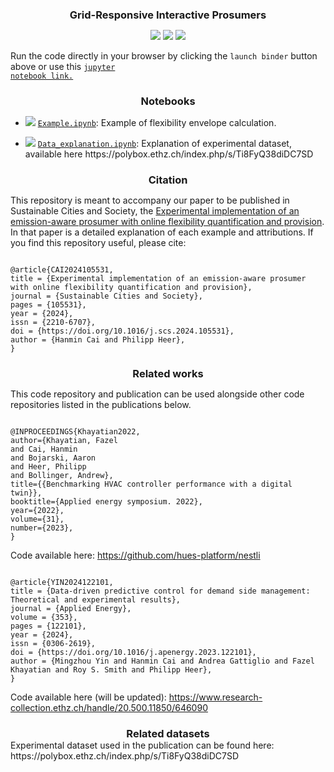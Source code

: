 <h3 align="center" style="margin-bottom:0px; border-bottom:0px; padding-bottom:0px">Grid-Responsive Interactive Prosumers</h3>

<p align="center">
    <a style="text-decoration:none !important;" href="https://doi.org/10.1016/j.scs.2024.105531" alt="arXiv"><img src="https://img.shields.io/badge/paper-SCS-blue" /></a>
    <a style="text-decoration:none !important;" href="https://www.empa.ch/web/caha" alt="website"><img src="https://img.shields.io/badge/website-Empa-red" /></a>
    <a style="text-decoration:none !important;" href="https://opensource.org/licenses/MIT" alt="License"><img src="https://img.shields.io/badge/license-MIT-blue.svg" /></a>
</p>

Run the code directly in your browser by clicking the `launch binder` button above or use this <a href="https://mybinder.org/v2/gh/hacai44/GRIP/main?labpath=Example.ipynb"><code>jupyter notebook link.</code></a>

<h3 align="center" style="margin-bottom:0px; border-bottom:0px; padding-bottom:0px">Notebooks</h3>
<ul>
    <li><a style="text-decoration:none !important;" href="https://mybinder.org/v2/gh/hacai44/GRIP/main?labpath=Example.ipynb" alt="License"><img src="https://mybinder.org/badge_logo.svg" /></a>
<a href="https://github.com/hacai44/GRIP/blob/main/Example.ipynb"><code>Example.ipynb</code></a>: Example of flexibility envelope calculation.</li>
</ul>
<ul>
    <li><a style="text-decoration:none !important;" href="https://mybinder.org/v2/gh/hacai44/GRIP/main?labpath=Data_explanation.ipynb" alt="License"><img src="https://mybinder.org/badge_logo.svg" /></a>
<a href="https://github.com/hacai44/GRIP/blob/main/Data_explanation.ipynb"><code>Data_explanation.ipynb</code></a>: Explanation of experimental dataset, available here https://polybox.ethz.ch/index.php/s/Ti8FyQ38diDC7SD</li>
</ul>


<h3 align="center" style="margin-bottom:0px; border-bottom:0px; padding-bottom:0px">Citation</h3>
<p>
This repository is meant to accompany our paper to be published in Sustainable Cities and Society, the <a href="https://doi.org/10.1016/j.scs.2024.105531">Experimental implementation of an emission-aware prosumer with online flexibility quantification and provision</a>.
In that paper is a detailed explanation of each example and attributions.
If you find this repository useful, please cite:
</p>
<pre><code>
@article{CAI2024105531,
title = {Experimental implementation of an emission-aware prosumer with online flexibility quantification and provision},
journal = {Sustainable Cities and Society},
pages = {105531},
year = {2024},
issn = {2210-6707},
doi = {https://doi.org/10.1016/j.scs.2024.105531},
author = {Hanmin Cai and Philipp Heer},
}</code></pre>

<h3 align="center" style="margin-bottom:0px; border-bottom:0px; padding-bottom:0px">Related works</h3>

This code repository and publication can be used alongside other code repositories listed in the publications below.

<pre><code>
@INPROCEEDINGS{Khayatian2022,
author={Khayatian, Fazel
and Cai, Hanmin
and Bojarski, Aaron
and Heer, Philipp
and Bollinger, Andrew},
title={{Benchmarking HVAC controller performance with a digital twin}},
booktitle={Applied energy symposium. 2022},
year={2022},
volume={31},
number={2023},
}</code></pre>

Code available here: https://github.com/hues-platform/nestli

<pre><code>
@article{YIN2024122101,
title = {Data-driven predictive control for demand side management: Theoretical and experimental results},
journal = {Applied Energy},
volume = {353},
pages = {122101},
year = {2024},
issn = {0306-2619},
doi = {https://doi.org/10.1016/j.apenergy.2023.122101},
author = {Mingzhou Yin and Hanmin Cai and Andrea Gattiglio and Fazel Khayatian and Roy S. Smith and Philipp Heer},
}</code></pre>

Code available here (will be updated): https://www.research-collection.ethz.ch/handle/20.500.11850/646090

<h3 align="center" style="margin-bottom:0px; border-bottom:0px; padding-bottom:0px">Related datasets</h3>
Experimental dataset used in the publication can be found here: https://polybox.ethz.ch/index.php/s/Ti8FyQ38diDC7SD